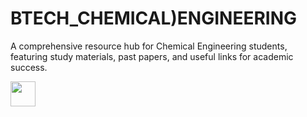 # BTECH_CHEMICAL)ENGINEERING
A comprehensive resource hub for Chemical Engineering students, featuring study materials, past papers, and useful links for academic success.

<img src="https://img.shields.io/github/repo-size/LPU-Org/BTECH_CHEMICAL_ENGINEERING?style=for-the-badge" height=40px>
